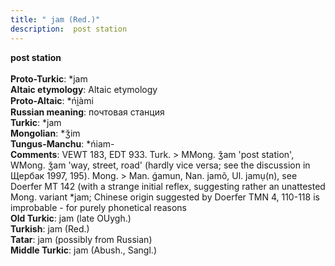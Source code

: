 ```yaml
---
title: " jam (Red.)"
description:  post station
---
```

<strong> post station</strong><br><br>
<strong>Proto-Turkic</strong>:  *jam<br>
<strong>Altaic etymology</strong>:  Altaic etymology<br>
<strong> Proto-Altaic</strong>:  *ńi̯àmi<br>
<strong>Russian meaning</strong>:  почтовая станция<br>
<strong>Turkic</strong>:  *jam<br>
<strong>Mongolian</strong>:  *ǯim<br>
<strong>Tungus-Manchu</strong>:  *ńiam-<br>
<strong>Comments</strong>:  VEWT 183, EDT 933. Turk. > MMong. ǯam 'post station', WMong. ǯam 'way, street, road' (hardly vice versa; see the discussion in Щербак 1997, 195). Mong. > Man. ǵamun, Nan. jamõ, Ul. jamụ(n), see Doerfer MT 142 (with a strange initial reflex, suggesting rather an unattested Mong. variant *jam; Chinese origin suggested by Doerfer TMN 4, 110-118 is improbable - for purely phonetical reasons<br>
<strong>Old Turkic</strong>:  jam (late OUygh.)<br>
<strong>Turkish</strong>:  jam (Red.)<br>
<strong>Tatar</strong>:  jam (possibly from Russian)<br>
<strong>Middle Turkic</strong>:  jam (Abush., Sangl.)<br>


